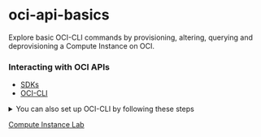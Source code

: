 # oci-api-basics
Explore basic OCI-CLI commands by provisioning, altering, querying and deprovisioning a Compute Instance on OCI.


### Interacting with OCI APIs

- [SDKs](https://docs.oracle.com/en-us/iaas/Content/API/Concepts/sdks.htm)
- [OCI-CLI](https://docs.oracle.com/en-us/iaas/Content/API/SDKDocs/cliinstall.htm#Quickstart)
	
<details>
	<summary>You can also set up OCI-CLI by following these steps</summary>

1. Create the directory whose name and location is reserved for OCI-CLI.
<pre>
mkdir ~/.oci
</pre>
2. Create an API signing key pair in ~/.oci (i.e. 1 x public, 1 x private).
<pre>
oci setup keys
</pre>
3. Register the public API signing key to your User page in OCI

- Navigate to cloud.oracle.com
- Sign into OCI with your Tenancy credentials
- Click the icon that resembles a person on the right-hand side of the top of the screen.
- Click your name under "Profile"
- Click <b>API Keys</b>
- Click <b>Add API Key</b>
- Click <b>Paste Public Key</b>
- Paste your public key, <b>~/.oci/oci_api_key_public.pem</b> into the field
- Click <b>Add</b>
- Copy the contents of <b>Configuration File Preview</b> to your clipboard, and paste them into a file on your machine called ~/.oci/config. The name and location of this file is reserved for OCI. Be sure to update the value that gets assigned to key_file with the path to your private key file (by default, <b>~/.oci/oci_api_key.pem</b>)

4. Set the appropriate permissions on certain files
<pre>
chmod 600 ~/.oci/oci_api_key.pem
chmod 600 ~/.oci/config
</pre>

5. See if you can query for and return your Object Storage namespace, which should be equivalent to the name of your tenancy. Note that your OCI user would need sufficient OCI IAM privileges to return this information.
<pre>
oci os ns get
</pre>
<details>
	<summary>The output</summary>
<pre>
{
  "data": "YOUR_OBJECT_STORAGE_NAMESPACE"
}
</pre>
</details>

6. See if you can list all of the users in your tenancy. Again, note that your OCI user would need sufficient OCI IAM privileges to return this information.
oci iam user list
</details>

[Compute Instance Lab](./oci-cli-compute-lab.md)